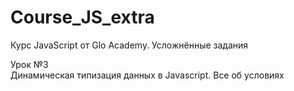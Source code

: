 # Course_JS_extra
Курс JavaScript от Glo Academy. Усложнённые задания

Урок &#8470;3<br>
Динамическая типизация данных в Javascript. Все об условиях
